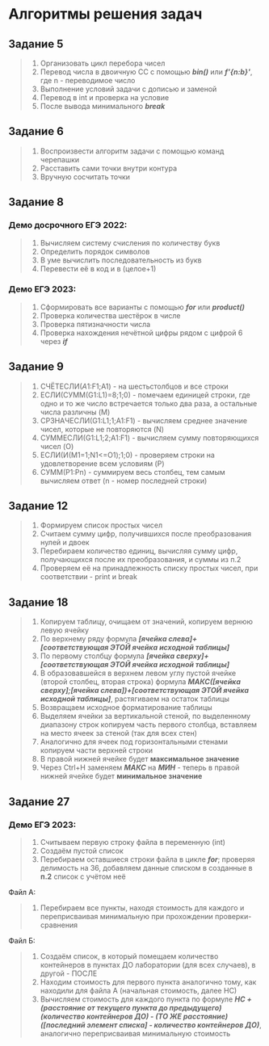 # Алгоритмы решения задач

## Задание 5
> 1) Организовать цикл перебора чисел
> 2) Перевод числа в двоичную СС с помощью **_bin()_** или **_f'{n:b}'_**, где n - переводимое число
> 3) Выполнение условий задачи с дописью и заменой
> 4) Перевод в int и проверка на условие
> 5) После вывода минимального **_break_**  

## Задание 6
> 1) Воспроизвести алгоритм задачи с помощью команд черепашки
> 2) Расставить сами точки внутри контура
> 3) Вручную сосчитать точки  

## Задание 8

### Демо досрочного ЕГЭ 2022:
> 1) Вычисляем систему счисления по количеству букв
> 2) Определить порядок символов
> 3) В уме вычислить последовательность из букв
> 4) Перевести её в код и в (целое+1)  

### Демо ЕГЭ 2023:
> 1) Сформировать все варианты с помощью **_for_** или **_product()_**
> 2) Проверка количества шестёрок в числе
> 3) Проверка пятизначности числа
> 4) Проверка нахождения нечётной цифры рядом с цифрой 6 через **_if_**  

## Задание 9
> 1) СЧЁТЕСЛИ($A1:$F1;A1) - на шестьстолбцов и все строки 
> 2) ЕСЛИ(СУММ(G1:L1)=8;1;0) - помечаем единицей строки, где одно и то же число встречается только два раза, а остальные числа различны (M)
> 3) СРЗНАЧЕСЛИ(G1:L1;1;A1:F1) - вычисляем среднее значение чисел, которые не повторяются (N)
> 4) СУММЕСЛИ(G1:L1;2;A1:F1) - вычисляем сумму повторяющихся чисел (O)
> 5) ЕСЛИ(И(M1=1;N1<=O1);1;0) - проверяем строки на удовлетворение всем условиям (P)
> 6) СУММ(P1:Pn) - суммируем весь столбец, тем самым вычисляем ответ (n - номер последней строки)

## Задание 12
>  1) Формируем список простых чисел
>  2) Считаем сумму цифр, получившихся после преобразования нулей и двоек
>  3) Перебираем количество единиц, вычисляя сумму цифр, получающихся после их преобразования, и суммы из п.2 
>  4) Проверяем её на принадлежность списку простых чисел, при соответствии - print и break

## Задание 18
> 1) Копируем таблицу, очищаем от значений, копируем вернюю левую ячейку
> 2) По верхнему ряду формула **_[ячейка слева]+[соответствующая ЭТОЙ ячейка исходной таблицы]_**
> 3) По первому столбцу формула **_[ячейка сверху]+[соответствующая ЭТОЙ ячейка исходной таблицы]_**
> 4) В образовавшейся в верхнем левом углу пустой ячейке (второй столбец, вторая строка) формула **_МАКС([ячейка сверху];[ячейка слева])+[соответствующая ЭТОЙ ячейка исходной таблицы]_**, растягиваем на остаток таблицы
> 5) Возвращаем исходное форматирование таблицы
> 6) Выделяем ячейки за вертикальной стеной, по выделенному диапазону строк копируем часть первого столбца, вставляем на место ячеек за стеной (так для всех стен)
> 7) Аналогично для ячеек под горизонтальными стенами копируем части верхней строки
> 8) В правой нижней ячейке будет **максимальное значение**
> 9) Через Ctrl+H заменяем **_МАКС_** на **_МИН_** - теперь в правой нижней ячейке будет **минимальное значение**

## Задание 27

### Демо ЕГЭ 2023:
> 1) Считываем первую строку файла в переменную (int)
> 2) Создаём пустой список
> 3) Перебираем оставшиеся строки файла в цикле **_for_**; проверяя делимость на 36, добавляем данные списком в созданные в  **п.2** список с учётом неё  

Файл А:
> 1) Перебираем все пункты, находя стоимость для каждого и переприсваивая минимальную при прохождении проверки-сравнения  

Файл Б:
> 1) Создаём список, в который помещаем количество контейнеров в пунктах ДО лаборатории (для всех случаев), в другой - ПОСЛЕ
> 2) Находим стоимость для первого пункта аналогично тому, как находили для файла А (начальная стоимость, далее НС)
> 3) Вычисляем стоимость для каждого пункта по формуле **_НС + (расстояние от текущего пункта до предыдущего)*(количество контейнеров ДО) - (ТО ЖЕ расстояние)*([последний элемент списка] - количество контейнеров ДО)_**, аналогично переприсваивая минимальную стоимость
